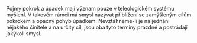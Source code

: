 Pojmy pokrok a úpadek mají význam pouze v teleologickém systému myšlení.<break time="0.5s"/> V takovém rámci má smysl nazývat přiblížení se zamýšleným cílům pokrokem<break time="0.3s"/> a opačný pohyb úpadkem.<break time="0.5s"/> Nevztáhneme-li je na jednání nějakého činitele a na určitý cíl,<break time="0.3s"/> jsou oba tyto termíny prázdné a postrádají jakýkoli smysl. 